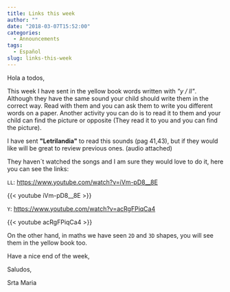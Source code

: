 ```yaml
---
title: Links this week
author: ""
date: "2018-03-07T15:52:00"
categories:
  - Announcements
tags:
  - Español
slug: links-this-week
---
```


Hola a todos,

This week I have sent in the yellow book words written with *"y / ll"*. Although they have the same sound your child should write them in the correct way. Read with them and you can ask them to write you different words on a paper.
Another activity you can do is to read it to them and your child can find the picture or opposite (They read it to you and you can find the picture).

I have sent **"Letrilandia"** to read this sounds (pag 41,43), but if they would like will be great to review previous ones. (audio attached)

They haven´t watched the songs and I am sure they would love to do it, here you can see the links:

`LL`: https://www.youtube.com/watch?v=iVm-pD8__8E

{{< youtube iVm-pD8__8E >}}
<br/>

`Y`: https://www.youtube.com/watch?v=acRgFPiqCa4

{{< youtube acRgFPiqCa4 >}}
<br/>

On the other hand, in maths we have seen `2D` and `3D` shapes, you will see them in the yellow book too.

Have a nice end of the week,

Saludos,

Srta Maria